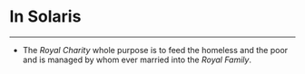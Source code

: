 # In Solaris
---
- The *Royal Charity* whole purpose is to feed the homeless and the poor and is managed by whom ever married into the *Royal Family*.